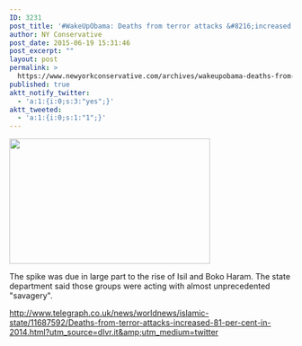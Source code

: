 ```yaml
---
ID: 3231
post_title: '#WakeUpObama: Deaths from terror attacks &#8216;increased 81 per cent in 2014&#8217; #MakeDCListen'
author: NY Conservative
post_date: 2015-06-19 15:31:46
post_excerpt: ""
layout: post
permalink: >
  https://www.newyorkconservative.com/archives/wakeupobama-deaths-from-terror-attacks-increased-81-per-cent-in-2014-makedclisten/
published: true
aktt_notify_twitter:
  - 'a:1:{i:0;s:3:"yes";}'
aktt_tweeted:
  - 'a:1:{i:0;s:1:"1";}'
---
```

<img class="" src="http://www.newyorkconservative.com/wp-content/uploads/2015/06/061915_1931_WakeUpObama1.jpg" alt="" width="357" height="223" />

The spike was due in large part to the rise of Isil and Boko Haram. The state department said those groups were acting with almost unprecedented "savagery".

<a href="http://www.telegraph.co.uk/news/worldnews/islamic-state/11687592/Deaths-from-terror-attacks-increased-81-per-cent-in-2014.html?utm_source=dlvr.it&amp;utm_medium=twitter">http://www.telegraph.co.uk/news/worldnews/islamic-state/11687592/Deaths-from-terror-attacks-increased-81-per-cent-in-2014.html?utm_source=dlvr.it&amp;utm_medium=twitter</a>